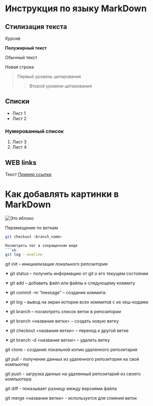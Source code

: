 # Инструкция по языку MarkDown

## Стилизация текста

 *Курсив* 

 **Полужирный текст**

Обычный текст

Новая строка

 > Первый уровень цитирования
 >> Второй уровени цитирования


## Списки

* Лист 1
* Лист 2

### Нумерованный список

1. Лист 3
2. Лист 4

## WEB links
Текст [Пример ссылки](http.example.com "Всплывающая подсказка")

# Как добавлять картинки в MarkDown

![Это яблоко](яблоки.jpeg)


Перемещение по веткам 
```sh
git checkout <branch_name>

Посмотреть лог в сокращенном виде
```sh
git log --oneline
```
git init – инициализация локального репозитория

✦ git status – получить информацию от git о его текущем состоянии

✦ git add – добавить файл или файлы к следующему коммиту

✦ git commit -m “message” – создание коммита.

✦ git log – вывод на экран истории всех коммитов с их хеш-кодами

✦ git branch – посмотреть список веток в репозитории

✦ git branch <название ветки> – создать новую ветку

✦ git checkout <название ветки> – переход к другой ветке

✦ git branch -d <название ветки> – удалить ветку

git clone - создание локальной копии удаленного репозитария

git pull - получение данных из удаленного репозитория на свой компьютер

git push - загрузка данных на удаленный репозитарий из своего компьютера

git diff - показывает разницу между версиями файла

git merge <название ветки> - используется для слияния веток